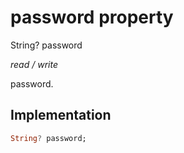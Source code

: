 


# password property







String? password
  
_<span class="feature">read / write</span>_



<p>password.</p>



## Implementation

```dart
String? password;
```







